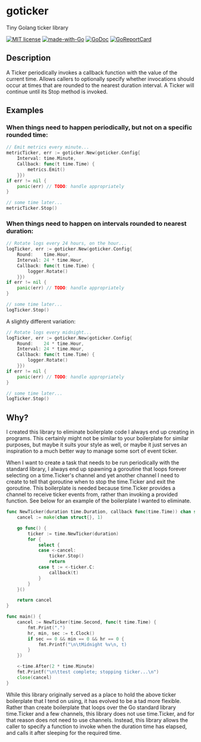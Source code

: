 # goticker

Tiny Golang ticker library

[![MIT license](https://img.shields.io/badge/License-MIT-blue.svg)](https://lbesson.mit-license.org/)
[![made-with-Go](https://img.shields.io/badge/Made%20with-Go-1f425f.svg)](http://golang.org)
[![GoDoc](https://godoc.org/github.com/karrick/goticker?status.svg)](https://godoc.org/github.com/karrick/goticker)
[![GoReportCard](https://goreportcard.com/badge/github.com/karrick/goticker)](https://goreportcard.com/report/github.com/karrick/goticker)

## Description

A Ticker periodically invokes a callback function with the value of
the current time. Allows callers to optionally specify whether
invocations should occur at times that are rounded to the nearest
duration interval. A Ticker will continue until its Stop method is
invoked.

## Examples

### When things need to happen periodically, but not on a specific rounded time:

```Go
// Emit metrics every minute...
metricTicker, err := goticker.New(goticker.Config{
    Interval: time.Minute,
    Callback: func(t time.Time) {
        metrics.Emit()
    }})
if err != nil {
    panic(err) // TODO: handle appropriately
}

// some time later...
metricTicker.Stop()
```

### When things need to happen on intervals rounded to nearest duration:

```Go
// Rotate logs every 24 hours, on the hour...
logTicker, err := goticker.New(goticker.Config{
    Round:    time.Hour,
    Interval: 24 * time.Hour,
    Callback: func(t time.Time) {
        logger.Rotate()
    }})
if err != nil {
    panic(err) // TODO: handle appropriately
}

// some time later...
logTicker.Stop()
```

A slightly different variation:

```Go
// Rotate logs every midnight...
logTicker, err := goticker.New(goticker.Config{
    Round:    24 * time.Hour,
    Interval: 24 * time.Hour,
    Callback: func(t time.Time) {
        logger.Rotate()
    }})
if err != nil {
    panic(err) // TODO: handle appropriately
}

// some time later...
logTicker.Stop()
```

## Why?

I created this library to eliminate boilerplate code I always end up
creating in programs. This certainly might not be similar to your
boilerplate for similar purposes, but maybe it suits your style as
well, or maybe it just serves an inspiration to a much better way to
manage some sort of event ticker.

When I want to create a task that needs to be run periodically with
the standard library, I always end up spawning a goroutine that loops
forever selecting on a time.Ticker's channel and yet another channel I
need to create to tell that goroutine when to stop the time.Ticker and
exit the goroutine. This boilerplate is needed because time.Ticker
provides a channel to receive ticker events from, rather than invoking
a provided function. See below for an example of the boilerplate I
wanted to eliminate.

```Go
func NewTicker(duration time.Duration, callback func(time.Time)) chan struct{} {
    cancel := make(chan struct{}, 1)

    go func() {
        ticker := time.NewTicker(duration)
        for {
            select {
            case <-cancel:
                ticker.Stop()
                return
            case t := <-ticker.C:
                callback(t)
            }
        }
    }()

    return cancel
}

func main() {
    cancel := NewTicker(time.Second, func(t time.Time) {
        fmt.Print(".")
        hr, min, sec := t.Clock()
        if sec == 0 && min == 0 && hr == 0 {
            fmt.Printf("\n\tMidnight %v\n, t)
        }
    })

    <-time.After(2 * time.Minute)
    fmt.Printf("\n\ttest complete; stopping ticker...\n")
    close(cancel)
}
```

While this library originally served as a place to hold the above
ticker boilerplate that I tend on using, it has evolved to be a tad
more flexible. Rather than create boilerplate that loops over the Go
standard library time.Ticker and a few channels, this library does not
use time.Ticker, and for that reason does not need to use
channels. Instead, this library allows the caller to specify a
function to invoke when the duration time has elapsed, and calls it
after sleeping for the required time.
